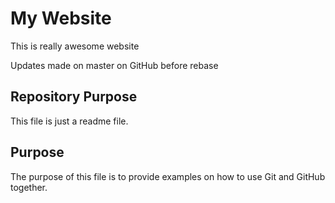 # My Website

This is really awesome website

Updates made on master on GitHub before rebase

## Repository Purpose

This file is just a readme file.

## Purpose

The purpose of this file is to provide examples
on how to use Git and GitHub together.